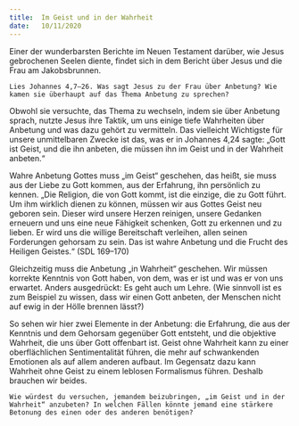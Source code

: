 ```yaml
---
title:  Im Geist und in der Wahrheit
date:   10/11/2020
---
```


Einer der wunderbarsten Berichte im Neuen Testament darüber, wie Jesus gebrochenen Seelen diente, findet sich in dem Bericht über Jesus und die Frau am Jakobsbrunnen.

`Lies Johannes 4,7–26. Was sagt Jesus zu der Frau über Anbetung? Wie kamen sie überhaupt auf das Thema Anbetung zu sprechen?`

Obwohl sie versuchte, das Thema zu wechseln, indem sie über Anbetung sprach, nutzte Jesus ihre Taktik, um uns einige tiefe Wahrheiten über Anbetung und was dazu gehört zu vermitteln. Das vielleicht Wichtigste für unsere unmittelbaren Zwecke ist das, was er in Johannes 4,24 sagte: „Gott ist Geist, und die ihn anbeten, die müssen ihn im Geist und in der Wahrheit anbeten.“

Wahre Anbetung Gottes muss „im Geist“ geschehen, das heißt, sie muss aus der Liebe zu Gott kommen, aus der Erfahrung, ihn persönlich zu kennen. „Die Religion, die von Gott kommt, ist die einzige, die zu Gott führt. Um ihm wirklich dienen zu können, müssen wir aus Gottes Geist neu geboren sein. Dieser wird unsere Herzen reinigen, unsere Gedanken erneuern und uns eine neue Fähigkeit schenken, Gott zu erkennen und zu lieben. Er wird uns die willige Bereitschaft verleihen, allen seinen Forderungen gehorsam zu sein. Das ist wahre Anbetung und die Frucht des Heiligen Geistes.“ (SDL 169–170)

Gleichzeitig muss die Anbetung „in Wahrheit“ geschehen. Wir müssen korrekte Kenntnis von Gott haben, von dem, was er ist und was er von uns erwartet. Anders ausgedrückt: Es geht auch um Lehre. (Wie sinnvoll ist es zum Beispiel zu wissen, dass wir einen Gott anbeten, der Menschen nicht auf ewig in der Hölle brennen lässt?)

So sehen wir hier zwei Elemente in der Anbetung: die Erfahrung, die aus der Kenntnis und dem Gehorsam gegenüber Gott entsteht, und die objektive Wahrheit, die uns über Gott offenbart ist. Geist ohne Wahrheit kann zu einer oberflächlichen Sentimentalität führen, die mehr auf schwankenden Emotionen als auf allem anderen aufbaut. Im Gegensatz dazu kann Wahrheit ohne Geist zu einem leblosen Formalismus führen. Deshalb brauchen wir beides.

`Wie würdest du versuchen, jemandem beizubringen, „im Geist und in der Wahrheit“ anzubeten? In welchen Fällen könnte jemand eine stärkere Betonung des einen oder des anderen benötigen?`